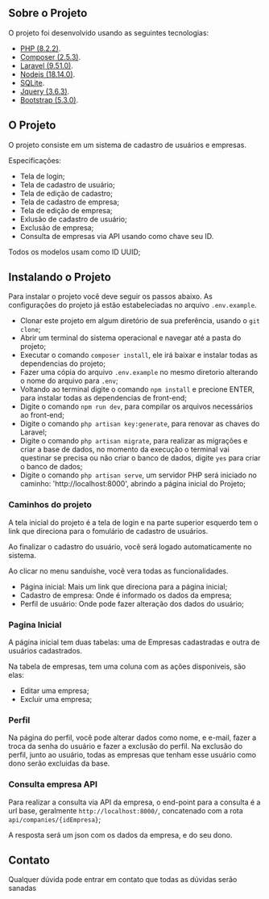 ## Sobre o Projeto

O projeto foi desenvolvido usando as seguintes tecnologias:

- [PHP (8.2.2)](https://www.php.net/downloads.php).
- [Composer (2.5.3)](https://getcomposer.org/).
- [Laravel (9.51.0)](https://laravel.com/).
- [Nodejs (18.14.0)](https://nodejs.org/en/).
- [SQLite](https://www.sqlite.org/index.html).
- [Jquery (3.6.3)](https://jquery.com/).
- [Bootstrap (5.3.0)](https://getbootstrap.com/).

## O Projeto

O projeto consiste em um sistema de cadastro de usuários e empresas.

Especificações:
- Tela de login;
- Tela de cadastro de usuário;
- Tela de edição de cadastro;
- Tela de cadastro de empresa;
- Tela de edição de empresa;
- Exlusão de cadastro de usuário;
- Exclusão de empresa;
- Consulta de empresas via API usando como chave seu ID.

Todos os modelos usam como ID UUID;

## Instalando o Projeto

Para instalar o projeto você deve seguir os passos abaixo.
As configurações do projeto já estão estabeleciadas no arquivo `.env.example`.

- Clonar este projeto em algum diretório de sua preferência, usando o `git clone`;
- Abrir um terminal do sistema operacional e navegar até a pasta do projeto;
- Executar o comando `composer install`, ele irá baixar e instalar todas as dependencias do projeto;
- Fazer uma cópia do arquivo `.env.example` no mesmo diretorio alterando o nome do arquivo para `.env`;
- Voltando ao terminal digite o comando `npm install` e precione ENTER, para instalar todas as dependencias de front-end;
- Digite o comando `npm run dev`, para compilar os arquivos necessários ao front-end;
- Digite o comando `php artisan key:generate`, para renovar as chaves do Laravel;
- Digite o comando `php artisan migrate`, para realizar as migrações e criar a base de dados, no momento da execução o terminal vai questinar se precisa ou não criar o banco de dados, digite `yes` para criar o banco de dados;
- Digite o comando `php artisan serve`, um servidor PHP será iniciado no caminho: 'http://localhost:8000', abrindo a página inicial do Projeto;

### Caminhos do projeto

A tela inicial do projeto é a tela de login e na parte superior esquerdo tem o link que direciona para o fomulário de cadastro de usuários.

Ao finalizar o cadastro do usuário, você será logado automaticamente no sistema.

Ao clicar no menu sanduishe, você vera todas as funcionalidades.

- Página inicial: Mais um link que direciona para a página inicial;
- Cadastro de empresa: Onde é informado os dados da empresa;
- Perfil de usuário: Onde pode fazer alteração dos dados do usuário;

### Pagina Inicial

A página inicial tem duas tabelas: uma de Empresas cadastradas e outra de usuários cadastrados.

Na tabela de empresas, tem uma coluna com as ações disponiveis, são elas:

- Editar uma empresa;
- Excluir uma empresa;

### Perfil
Na página do perfil, você pode alterar dados como nome, e e-mail, fazer a troca da senha do usuário e fazer a exclusão do perfil.
Na exclusão do perfil, junto ao usuário, todas as empresas que tenham esse usuário como dono serão excluidas da base.

### Consulta empresa API
Para realizar a consulta via API da empresa, o end-point para a consulta é a url base, geralmente `http://localhost:8000/`, concatenado com a rota `api/companies/{idEmpresa}`;

A resposta será um json com os dados da empresa, e do seu dono.

## Contato

Qualquer dúvida pode entrar em contato que todas as dúvidas serão sanadas
